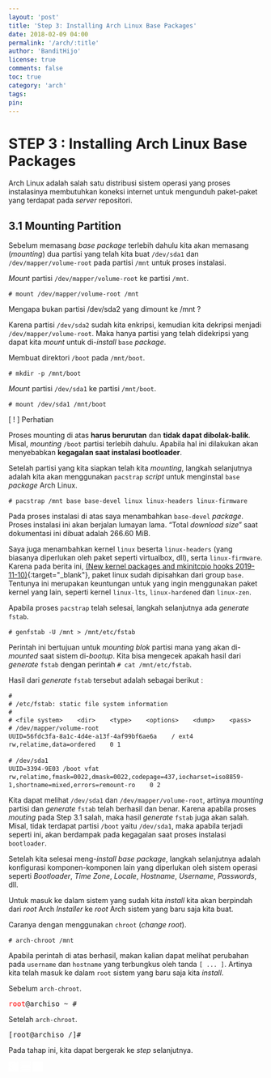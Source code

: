 ```yaml
---
layout: 'post'
title: 'Step 3: Installing Arch Linux Base Packages'
date: 2018-02-09 04:00
permalink: '/arch/:title'
author: 'BanditHijo'
license: true
comments: false
toc: true
category: 'arch'
tags:
pin:
---
```



# STEP 3 : Installing Arch Linux Base Packages

Arch Linux adalah salah satu distribusi sistem operasi yang proses instalasinya membutuhkan koneksi internet untuk mengunduh paket-paket yang terdapat pada _server_ repositori.

## 3.1 Mounting Partition

Sebelum memasang _base package_ terlebih dahulu kita akan memasang \(_mounting_\) dua partisi yang telah kita buat `/dev/sda1` dan `/dev/mapper/volume-root` pada partisi `/mnt` untuk proses instalasi.

_Mount_ partisi `/dev/mapper/volume-root` ke partisi `/mnt`.

```
# mount /dev/mapper/volume-root /mnt
```

<!-- PERTANYAAN -->
<div class="blockquote-yellow">
<div class="blockquote-yellow-title">Mengapa bukan partisi /dev/sda2 yang dimount ke /mnt ?</div>
<p>Karena partisi <code>/dev/sda2</code> sudah kita enkripsi, kemudian kita dekripsi menjadi <code>/dev/mapper/volume-root</code>. Maka hanya partisi yang telah didekripsi yang dapat kita <i>mount</i> untuk di-<i>install</i> <code>base</code> <i>package</i>.</p>
</div>

Membuat direktori `/boot` pada `/mnt/boot`.

```
# mkdir -p /mnt/boot
```

_Mount_ partisi `/dev/sda1` ke partisi `/mnt/boot`.

```
# mount /dev/sda1 /mnt/boot
```

<!-- PERHATIAN -->
<div class="blockquote-red">
<div class="blockquote-red-title">[ ! ] Perhatian</div>
<p>Proses mounting di atas <b>harus berurutan</b> dan <b>tidak dapat dibolak-balik</b>. Misal, <i>mounting</i> <code>/boot</code> partisi terlebih dahulu. Apabila hal ini dilakukan akan menyebabkan <b>kegagalan saat instalasi bootloader</b>.</p>
</div>

Setelah partisi yang kita siapkan telah kita _mounting_, langkah selanjutnya adalah kita akan menggunakan `pacstrap` _script_ untuk menginstal `base` _package_ Arch Linux.

```
# pacstrap /mnt base base-devel linux linux-headers linux-firmware
```

Pada proses instalasi di atas saya menambahkan `base-devel` _package_. Proses instalasi ini akan berjalan lumayan lama. “Total _download size_” saat dokumentasi ini dibuat adalah 266.60 MiB.

Saya juga menambahkan kernel `linux` beserta `linux-headers` (yang biasanya diperlukan oleh paket seperti virtualbox, dll), serta `linux-firmware`. Karena pada berita ini, [(New kernel packages and mkinitcpio hooks 2019-11-10)](https://www.archlinux.org/news/new-kernel-packages-and-mkinitcpio-hooks/){:target="_blank"}, paket linux sudah dipisahkan dari group `base`. Tentunya ini merupakan keuntungan untuk yang ingin menggunakan paket kernel yang lain, seperti kernel `linux-lts`, `linux-hardened` dan `linux-zen`.

Apabila proses `pacstrap` telah selesai, langkah selanjutnya ada _generate_ `fstab`.

```
# genfstab -U /mnt > /mnt/etc/fstab
```

Perintah ini bertujuan untuk _mounting blok_ partisi mana yang akan di-*mounted* saat sistem di-*bootup*.  Kita bisa mengecek apakah hasil dari _generate_ `fstab` dengan perintah `# cat /mnt/etc/fstab`.

Hasil dari _generate_ `fstab` tersebut adalah sebagai berikut :

```
#
# /etc/fstab: static file system information
#
# <file system>    <dir>    <type>    <options>    <dump>    <pass>
# /dev/mapper/volume-root
UUID=56fdc3fa-8a1c-4d4e-a13f-4af99bf6ae6a    / ext4  rw,relatime,data=ordered    0 1

# /dev/sda1
UUID=3394-9E03 /boot vfat rw,relatime,fmask=0022,dmask=0022,codepage=437,iocharset=iso8859-1,shortname=mixed,errors=remount-ro    0 2
```

Kita dapat melihat `/dev/sda1` dan `/dev/mapper/volume-root`, artinya _mounting_ partisi dan _generate_ `fstab` telah berhasil dan benar. Karena apabila proses _mouting_ pada Step 3.1 salah, maka hasil _generate_ `fstab` juga akan salah. Misal, tidak terdapat partisi `/boot` yaitu `/dev/sda1`, maka apabila terjadi seperti ini, akan berdampak pada kegagalan saat proses instalasi `bootloader`.

Setelah kita selesai meng-*install* _base package_, langkah selanjutnya adalah konfigurasi komponen-komponen lain yang diperlukan oleh sistem operasi seperti _Bootloader_, _Time Zone_, _Locale_, _Hostname_, _Username_, _Passwords_, dll.

Untuk masuk ke dalam sistem yang sudah kita _install_ kita akan berpindah dari _root_ Arch _Installer_ ke _root_ Arch sistem yang baru saja kita buat.

Caranya dengan menggunakan `chroot` \(_change root_\).

```
# arch-chroot /mnt
```

Apabila perintah di atas berhasil, makan kalian dapat melihat perubahan pada `username` dan `hostname` yang terbungkus oleh tanda `[ ... ]`. Artinya kita telah masuk ke dalam `root` sistem yang baru saja kita _install_.

Sebelum `arch-chroot`.
<pre>
<span style="color:red;">root</span>@archiso ~ #
</pre>

Setelah `arch-chroot`.
<pre>
[root@archiso /]#
</pre>

Pada tahap ini, kita dapat bergerak ke _step_ selanjutnya.


<!-- NEXT PREV BUTTON -->
<div class="post-nav">
<a class="btn-blue-l" href="/arch/step-2-disk-partitioning"><img style="width:20px;" src="/assets/img/logo/logo_ap.png"></a>
<a class="btn-blue-c" href="/arch/"><img style="width:20px;" src="/assets/img/logo/logo_menu.svg"></a>
<a class="btn-blue-r" href="/arch/step-4-set-up-bootloader"><img style="width:20px;" src="/assets/img/logo/logo_an.png"></a>
</div>
